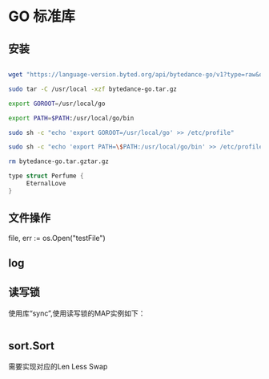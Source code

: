 # GO 标准库

## 安装

```bash

wget "https://language-version.byted.org/api/bytedance-go/v1?type=raw&os=linux&branch=byted-go1.17&version=latest" -O bytedance-go.tar.gz

sudo tar -C /usr/local -xzf bytedance-go.tar.gz

export GOROOT=/usr/local/go

export PATH=$PATH:/usr/local/go/bin

sudo sh -c "echo 'export GOROOT=/usr/local/go' >> /etc/profile"

sudo sh -c "echo 'export PATH=\$PATH:/usr/local/go/bin' >> /etc/profile"

rm bytedance-go.tar.gztar.gz

```

```cpp
type struct Perfume {
     EternalLove
}
```

## 文件操作

file, err := os.Open("testFile")

## log

## 读写锁

使用库“sync”,使用读写锁的MAP实例如下：

```go

```


## sort.Sort

需要实现对应的Len Less Swap
